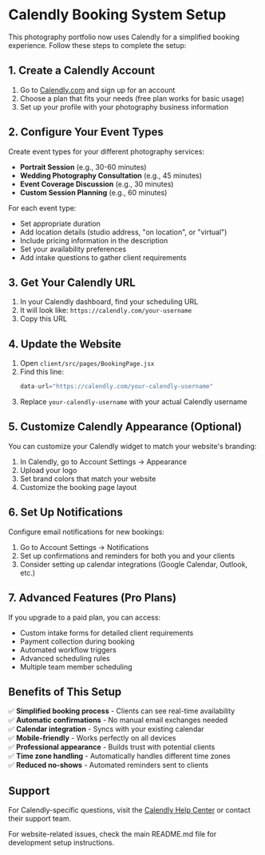 # Calendly Booking System Setup

This photography portfolio now uses Calendly for a simplified booking experience. Follow these steps to complete the setup:

## 1. Create a Calendly Account

1. Go to [Calendly.com](https://calendly.com) and sign up for an account
2. Choose a plan that fits your needs (free plan works for basic usage)
3. Set up your profile with your photography business information

## 2. Configure Your Event Types

Create event types for your different photography services:

- **Portrait Session** (e.g., 30-60 minutes)
- **Wedding Photography Consultation** (e.g., 45 minutes)
- **Event Coverage Discussion** (e.g., 30 minutes)
- **Custom Session Planning** (e.g., 60 minutes)

For each event type:
- Set appropriate duration
- Add location details (studio address, "on location", or "virtual")
- Include pricing information in the description
- Set your availability preferences
- Add intake questions to gather client requirements

## 3. Get Your Calendly URL

1. In your Calendly dashboard, find your scheduling URL
2. It will look like: `https://calendly.com/your-username`
3. Copy this URL

## 4. Update the Website

1. Open `client/src/pages/BookingPage.jsx`
2. Find this line:
   ```jsx
   data-url="https://calendly.com/your-calendly-username"
   ```
3. Replace `your-calendly-username` with your actual Calendly username

## 5. Customize Calendly Appearance (Optional)

You can customize your Calendly widget to match your website's branding:

1. In Calendly, go to Account Settings → Appearance
2. Upload your logo
3. Set brand colors that match your website
4. Customize the booking page layout

## 6. Set Up Notifications

Configure email notifications for new bookings:

1. Go to Account Settings → Notifications
2. Set up confirmations and reminders for both you and your clients
3. Consider setting up calendar integrations (Google Calendar, Outlook, etc.)

## 7. Advanced Features (Pro Plans)

If you upgrade to a paid plan, you can access:

- Custom intake forms for detailed client requirements
- Payment collection during booking
- Automated workflow triggers
- Advanced scheduling rules
- Multiple team member scheduling

## Benefits of This Setup

✅ **Simplified booking process** - Clients can see real-time availability  
✅ **Automatic confirmations** - No manual email exchanges needed  
✅ **Calendar integration** - Syncs with your existing calendar  
✅ **Mobile-friendly** - Works perfectly on all devices  
✅ **Professional appearance** - Builds trust with potential clients  
✅ **Time zone handling** - Automatically handles different time zones  
✅ **Reduced no-shows** - Automated reminders sent to clients  

## Support

For Calendly-specific questions, visit the [Calendly Help Center](https://help.calendly.com/) or contact their support team.

For website-related issues, check the main README.md file for development setup instructions. 